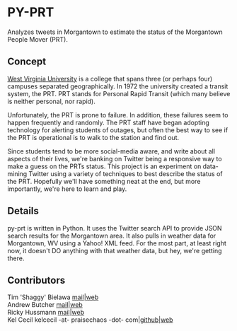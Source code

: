 # PY-PRT #

Analyzes tweets in Morgantown to estimate the status of
the Morgantown People Mover (PRT).

## Concept ##
[West Virginia University](http://wvu.edu) is a college that spans three (or
perhaps four) campuses separated geographically. In 1972 the university created
a transit system, the PRT. PRT stands for Personal Rapid Transit (which many
believe is neither personal, nor rapid).

Unfortunately, the PRT is prone to failure. In addition, these failures seem to
happen frequently and randomly. The PRT staff have began adopting technology
for alerting students of outages, but often the best way to see if the PRT is
operational is to walk to the station and find out.

Since students tend to be more social-media aware, and write about all aspects
of their lives, we're banking on Twitter being a responsive way to make a guess
on the PRTs status. This project is an experiment on data-mining Twitter using
a variety of techniques to best describe the status of the PRT. Hopefully we'll
have something neat at the end, but more importantly, we're here to learn and
play.

## Details ##
py-prt is written in Python. It uses the Twitter search API to provide JSON
search results for the Morgantown area. It also pulls in weather data for
Morgantown, WV using a Yahoo! XML feed. For the most part, at least right now,
it doesn't DO anything with that weather data, but hey, we're getting there.

## Contributors ##
Tim 'Shaggy' Bielawa [mail](mailto:timbielawa@gmail.com)|[web](https://github.com/tbielawa)  
Andrew Butcher [mail](mailto:abutcher@afrolegs.com)|[web](http://afrolegs.com)  
Ricky Hussmann [mail](mailto:ricky.hussmann@gmail.com)|[web](http://rhussmann.com)  
Kel Cecil kelcecil -at- praisechaos -dot- com|[github](http://github.com/kelcecil)|[web](http://www.praisechaos.com)
